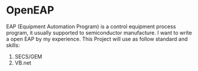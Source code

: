 # OpenEAP
EAP (Equipment Automation Program) is a control equipment process program, it usually supported to semiconductor manufacture. I want to write a open EAP by my experience.
This Project will use as follow standard and skills:
1. SECS/GEM
2. VB.net
